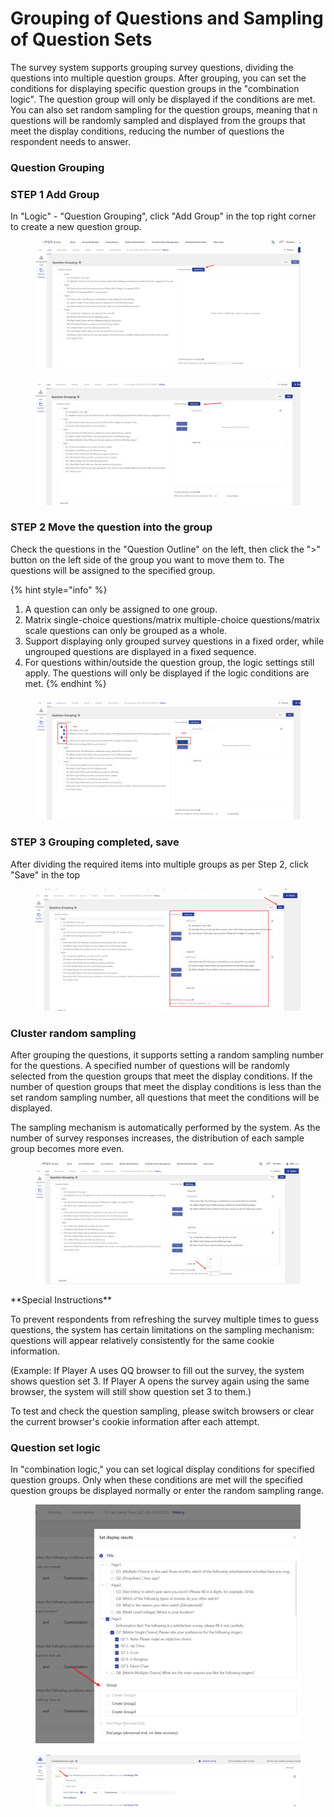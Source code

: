 # Grouping of Questions and Sampling of Question Sets

The survey system supports grouping survey questions, dividing the questions into multiple question groups. After grouping, you can set the conditions for displaying specific question groups in the "combination logic". The question group will only be displayed if the conditions are met. You can also set random sampling for the question groups, meaning that n questions will be randomly sampled and displayed from the groups that meet the display conditions, reducing the number of questions the respondent needs to answer.

### Question Grouping

### STEP 1 Add Group

In "Logic" - "Question Grouping", click "Add Group" in the top right corner to create a new question group.

<figure><img src="../../../.gitbook/assets/image (13) (1) (1) (1) (1) (1) (1) (1) (1) (1) (1).png" alt=""><figcaption></figcaption></figure>

<figure><img src="../../../.gitbook/assets/image (14) (1) (1) (1) (1) (1) (1) (1) (1).png" alt=""><figcaption></figcaption></figure>

### STEP 2 Move the question into the group

Check the questions in the "Question Outline" on the left, then click the ">" button on the left side of the group you want to move them to. The questions will be assigned to the specified group.

{% hint style="info" %}
1. A question can only be assigned to one group.
2. Matrix single-choice questions/matrix multiple-choice questions/matrix scale questions can only be grouped as a whole.
3. Support displaying only grouped survey questions in a fixed order, while ungrouped questions are displayed in a fixed sequence.
4. For questions within/outside the question group, the logic settings still apply. The questions will only be displayed if the logic conditions are met.
{% endhint %}

<figure><img src="../../../.gitbook/assets/image (16) (1) (1) (1) (1) (1) (1) (1).png" alt=""><figcaption></figcaption></figure>

### STEP 3 Grouping completed, save

After dividing the required items into multiple groups as per Step 2, click "Save" in the top

<figure><img src="../../../.gitbook/assets/image (17) (1) (1) (1) (1) (1) (1) (1).png" alt=""><figcaption></figcaption></figure>



### Cluster random sampling

After grouping the questions, it supports setting a random sampling number for the questions. A specified number of questions will be randomly selected from the question groups that meet the display conditions. If the number of question groups that meet the display conditions is less than the set random sampling number, all questions that meet the conditions will be displayed.

The sampling mechanism is automatically performed by the system. As the number of survey responses increases, the distribution of each sample group becomes more even.

<figure><img src="../../../.gitbook/assets/image (18) (1) (1) (1) (1) (1).png" alt=""><figcaption></figcaption></figure>

\*\*Special Instructions\*\*

To prevent respondents from refreshing the survey multiple times to guess questions, the system has certain limitations on the sampling mechanism: questions will appear relatively consistently for the same cookie information.

(Example: If Player A uses QQ browser to fill out the survey, the system shows question set 3. If Player A opens the survey again using the same browser, the system will still show question set 3 to them.)

To test and check the question sampling, please switch browsers or clear the current browser's cookie information after each attempt.&#x20;



### Question set logic

In "combination logic," you can set logical display conditions for specified question groups. Only when these conditions are met will the specified question groups be displayed normally or enter the random sampling range.

<figure><img src="../../../.gitbook/assets/image (19) (1) (1) (1) (1) (1).png" alt=""><figcaption></figcaption></figure>

<figure><img src="../../../.gitbook/assets/image (20) (1) (1) (1) (1).png" alt=""><figcaption></figcaption></figure>

